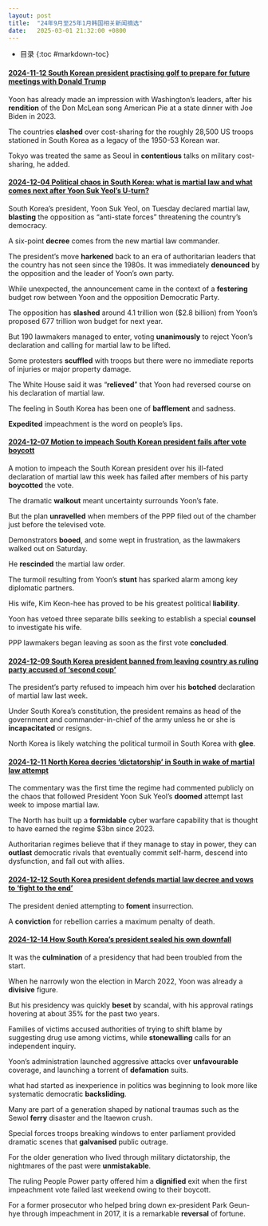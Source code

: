 ```yaml
---
layout: post
title:  "24年9月至25年1月韩国相关新闻摘选"
date:   2025-03-01 21:32:00 +0800
---
```


* 目录
{:toc #markdown-toc}

#### [2024-11-12 South Korean president practising golf to prepare for future meetings with Donald Trump](https://www.theguardian.com/world/2024/nov/12/south-korea-president-yoon-suk-yeol-donald-trump-meeting-golf-practice)

Yoon has already made an impression with Washington’s leaders, after his **rendition** of the Don McLean song American Pie at a state dinner with Joe Biden in 2023.

The countries **clashed** over cost-sharing for the roughly 28,500 US troops stationed in South Korea as a legacy of the 1950-53 Korean war.

Tokyo was treated the same as Seoul in **contentious** talks on military cost-sharing, he added.

#### [2024-12-04 Political chaos in South Korea: what is martial law and what comes next after Yoon Suk Yeol’s U-turn?](https://www.theguardian.com/world/2024/dec/04/south-korea-martial-law-what-comes-next-president-yoon-suk-yeol)

South Korea’s president, Yoon Suk Yeol, on Tuesday declared martial law, **blasting** the opposition as “anti-state forces” threatening the country’s democracy.

A six-point **decree** comes from the new martial law commander.

The president’s move **harkened** back to an era of authoritarian leaders that the country has not seen since the 1980s. It was immediately **denounced** by the opposition and the leader of Yoon’s own party.

While unexpected, the announcement came in the context of a **festering** budget row between Yoon and the opposition Democratic Party.

The opposition has **slashed** around 4.1 trillion won ($2.8 billion) from Yoon’s proposed 677 trillion won budget for next year.

But 190 lawmakers managed to enter, voting **unanimously** to reject Yoon’s declaration and calling for martial law to be lifted.

Some protesters **scuffled** with troops but there were no immediate reports of injuries or major property damage.

The White House said it was “**relieved**” that Yoon had reversed course on his declaration of martial law.

The feeling in South Korea has been one of **bafflement** and sadness.

**Expedited** impeachment is the word on people’s lips.

#### [2024-12-07 Motion to impeach South Korean president fails after vote boycott](https://www.theguardian.com/world/2024/dec/07/motion-impeach-south-korean-president-fails-after-vote-boycott-yoon-suk-yeol)

A motion to impeach the South Korean president over his ill-fated declaration of martial law this week has failed after members of his party **boycotted** the vote.

The dramatic **walkout** meant uncertainty surrounds Yoon’s fate.

But the plan **unravelled** when members of the PPP filed out of the chamber just before the televised vote.

Demonstrators **booed**, and some wept in frustration, as the lawmakers walked out on Saturday.

He **rescinded** the martial law order.

The turmoil resulting from Yoon’s **stunt** has sparked alarm among key diplomatic partners.

His wife, Kim Keon-hee has proved to be his greatest political **liability**.

Yoon has vetoed three separate bills seeking to establish a special **counsel** to investigate his wife.

PPP lawmakers began leaving as soon as the first vote **concluded**.

#### [2024-12-09 South Korea president banned from leaving country as ruling party accused of ‘second coup’](https://www.theguardian.com/world/2024/dec/09/south-korea-ruling-party-accused-of-second-coup-as-opposition-pushes-for-new-impeachment-vote)

The president’s party refused to impeach him over his **botched** declaration of martial law last week.

Under South Korea’s constitution, the president remains as head of the government and commander-in-chief of the army unless he or she is **incapacitated** or resigns.

North Korea is likely watching the political turmoil in South Korea with **glee**.

#### [2024-12-11 North Korea decries ‘dictatorship’ in South in wake of martial law attempt](https://www.theguardian.com/world/2024/dec/11/north-korea-calls-south-dictatorship-martial-law)

The commentary was the first time the regime had commented publicly on the chaos that followed President Yoon Suk Yeol’s **doomed** attempt last week to impose martial law.

The North has built up a **formidable** cyber warfare capability that is thought to have earned the regime $3bn since 2023.

Authoritarian regimes believe that if they manage to stay in power, they can **outlast** democratic rivals that eventually commit self-harm, descend into dysfunction, and fall out with allies.

#### [2024-12-12 South Korea president defends martial law decree and vows to ‘fight to the end’](https://www.theguardian.com/world/2024/dec/12/south-korea-yoon-suk-yeol-martial-law-insurrection-charges-impeachment)

The president denied attempting to **foment** insurrection.

A **conviction** for rebellion carries a maximum penalty of death.

#### [2024-12-14 How South Korea’s president sealed his own downfall](https://www.theguardian.com/world/2024/dec/14/south-korea-president-yoon-suk-yeol-downfall-analysis)

It was the **culmination** of a presidency that had been troubled from the start.

When he narrowly won the election in March 2022, Yoon was already a **divisive** figure.

But his presidency was quickly **beset** by scandal, with his approval ratings hovering at about 35% for the past two years.

Families of victims accused authorities of trying to shift blame by suggesting drug use among victims, while **stonewalling** calls for an independent inquiry.

Yoon’s administration launched aggressive attacks over **unfavourable** coverage, and launching a torrent of **defamation** suits.

what had started as inexperience in politics was beginning to look more like systematic democratic **backsliding**.

Many are part of a generation shaped by national traumas such as the Sewol **ferry** disaster and the Itaewon crush.

Special forces troops breaking windows to enter parliament provided dramatic scenes that **galvanised** public outrage.

For the older generation who lived through military dictatorship, the nightmares of the past were **unmistakable**.

The ruling People Power party offered him a **dignified** exit when the first impeachment vote failed last weekend owing to their boycott.

For a former prosecutor who helped bring down ex-president Park Geun-hye through impeachment in 2017, it is a remarkable **reversal** of fortune.